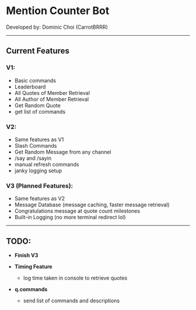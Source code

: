 # Mention Counter Bot
Developed by: Dominic Choi (CarrotBRRR)

---
## Current Features
### V1:
- Basic commands
- Leaderboard
- All Quotes of Member Retrieval
- All Author of Member Retrieval
- Get Random Quote
- get list of commands

### V2:
- Same features as V1
- Slash Commands
- Get Random Message from any channel
- /say and /sayin
- manual refresh commands
- janky logging setup

### V3 (Planned Features):
- Same features as V2
- Message Database (message caching, faster message retrieval)
- Congratulations message at quote count milestones
- Built-in Logging (no more terminal redirect lol)

---
## TODO:
- **Finish V3**
- **Timing Feature**
    - log time taken in console to retrieve quotes

- **q.commands**
    - send list of commands and descriptions
